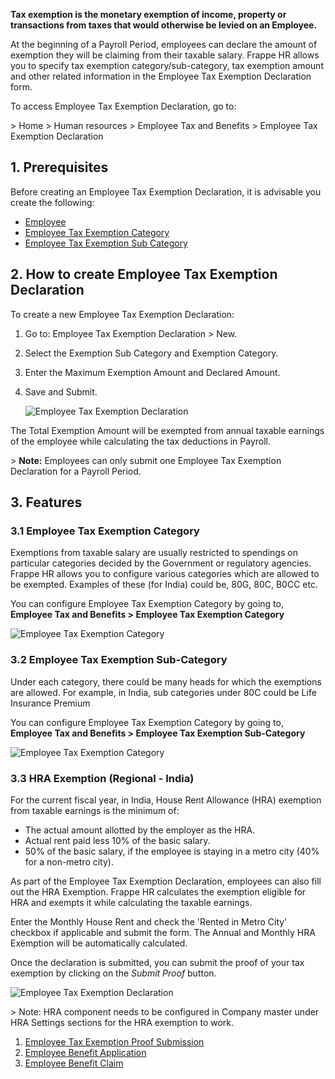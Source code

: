 **Tax exemption is the monetary exemption of income, property or transactions from taxes that would otherwise be levied on an Employee.**

At the beginning of a Payroll Period, employees can declare the amount of exemption they will be claiming from their taxable salary. Frappe HR allows you to specify tax exemption category/sub-category, tax exemption amount and other related information in the Employee Tax Exemption Declaration form.

To access Employee Tax Exemption Declaration, go to:

\> Home > Human resources > Employee Tax and Benefits > Employee Tax Exemption Declaration

## 1\. Prerequisites

Before creating an Employee Tax Exemption Declaration, it is advisable you create the following:

*   [Employee](https://docs.erpnext.com/docs/v14/user/manual/en/human-resources/employee)
*   [Employee Tax Exemption Category](#31-employee-tax-exemption-category)
*   [Employee Tax Exemption Sub Category](#32-employee-tax-exemption-category)

## 2\. How to create Employee Tax Exemption Declaration

To create a new Employee Tax Exemption Declaration:

1.  Go to: Employee Tax Exemption Declaration > New.
2.  Select the Exemption Sub Category and Exemption Category.
3.  Enter the Maximum Exemption Amount and Declared Amount.
4.  Save and Submit.
    
    ![Employee Tax Exemption Declaration](https://docs.erpnext.com/files/employee-tax-exemption-declaration.png)
    

The Total Exemption Amount will be exempted from annual taxable earnings of the employee while calculating the tax deductions in Payroll.

\> **Note:** Employees can only submit one Employee Tax Exemption Declaration for a Payroll Period.

## 3\. Features

### 3.1 Employee Tax Exemption Category

Exemptions from taxable salary are usually restricted to spendings on particular categories decided by the Government or regulatory agencies. Frappe HR allows you to configure various categories which are allowed to be exempted. Examples of these (for India) could be, 80G, 80C, B0CC etc.

You can configure Employee Tax Exemption Category by going to, **Employee Tax and Benefits > Employee Tax Exemption Category**

![Employee Tax Exemption Category](https://docs.erpnext.com/files/employee-tax-exemption-sub-category1.png)

### 3.2 Employee Tax Exemption Sub-Category

Under each category, there could be many heads for which the exemptions are allowed. For example, in India, sub categories under 80C could be Life Insurance Premium

You can configure Employee Tax Exemption Category by going to, **Employee Tax and Benefits > Employee Tax Exemption Sub-Category**

![Employee Tax Exemption Category](https://docs.erpnext.com/files/employee-tax-exemption-category1.png)

### 3.3 HRA Exemption (Regional - India)

For the current fiscal year, in India, House Rent Allowance (HRA) exemption from taxable earnings is the minimum of:

*   The actual amount allotted by the employer as the HRA.
*   Actual rent paid less 10% of the basic salary.
*   50% of the basic salary, if the employee is staying in a metro city (40% for a non-metro city).

As part of the Employee Tax Exemption Declaration, employees can also fill out the HRA Exemption. Frappe HR calculates the exemption eligible for HRA and exempts it while calculating the taxable earnings.

Enter the Monthly House Rent and check the 'Rented in Metro City' checkbox if applicable and submit the form. The Annual and Monthly HRA Exemption will be automatically calculated.

Once the declaration is submitted, you can submit the proof of your tax exemption by clicking on the _Submit Proof_ button.

![Employee Tax Exemption Declaration](https://docs.erpnext.com/files/hra-exemption.png)

\> Note: HRA component needs to be configured in Company master under HRA Settings sections for the HRA exemption to work.

1.  [Employee Tax Exemption Proof Submission](https://docs.erpnext.com/docs/v14/user/manual/en/human-resources/employee-tax-exemption-proof-submission)
2.  [Employee Benefit Application](https://docs.erpnext.com/docs/v14/user/manual/en/human-resources/employee-benefit-application)
3.  [Employee Benefit Claim](https://docs.erpnext.com/docs/v14/user/manual/en/human-resources/employee-benefit-claim)
